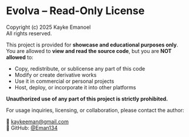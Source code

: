 # Evolva – Read-Only License

Copyright (c) 2025 Kayke Emanoel  
All rights reserved.

This project is provided for **showcase and educational purposes only**.  
You are allowed to **view and read the source code**, but you are **NOT allowed** to:

- Copy, redistribute, or sublicense any part of this code
- Modify or create derivative works
- Use it in commercial or personal projects
- Host, deploy, or incorporate it into other platforms

**Unauthorized use of any part of this project is strictly prohibited.**

For usage inquiries, licensing, or collaboration, please contact the author:

📧 kaykeeman@gmail.com  
🔗 GitHub: [@Eman134](https://github.com/Eman134)
